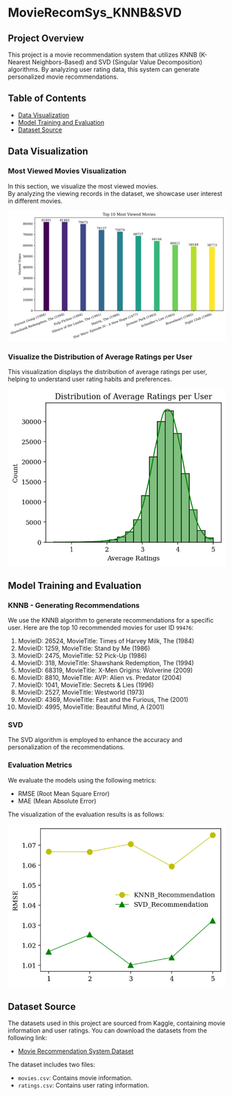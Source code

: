 # MovieRecomSys_KNNB&SVD

## Project Overview
This project is a movie recommendation system that utilizes KNNB (K-Nearest Neighbors-Based) and SVD (Singular Value Decomposition) algorithms.
By analyzing user rating data, this system can generate personalized movie recommendations.

## Table of Contents
- [Data Visualization](#data-visualization)
- [Model Training and Evaluation](#model-training-and-evaluation)
- [Dataset Source](#dataset-source)

## Data Visualization

### Most Viewed Movies Visualization
In this section, we visualize the most viewed movies.<br>
By analyzing the viewing records in the dataset, we showcase user interest in different movies.

![Most Viewed Movies](Most_Viewed.png)
### Visualize the Distribution of Average Ratings per User
This visualization displays the distribution of average ratings per user, helping to understand user rating habits and preferences.

![Average Ratings Distribution](Distribution.png)  <!-- Replace with the actual path to your visualization image -->

## Model Training and Evaluation

### KNNB - Generating Recommendations
We use the KNNB algorithm to generate recommendations for a specific user. Here are the top 10 recommended movies for user ID `99476`:

1. MovieID: 26524, MovieTitle: Times of Harvey Milk, The (1984)
2. MovieID: 1259, MovieTitle: Stand by Me (1986)
3. MovieID: 2475, MovieTitle: 52 Pick-Up (1986)
4. MovieID: 318, MovieTitle: Shawshank Redemption, The (1994)
5. MovieID: 68319, MovieTitle: X-Men Origins: Wolverine (2009)
6. MovieID: 8810, MovieTitle: AVP: Alien vs. Predator (2004)
7. MovieID: 1041, MovieTitle: Secrets & Lies (1996)
8. MovieID: 2527, MovieTitle: Westworld (1973)
9. MovieID: 4369, MovieTitle: Fast and the Furious, The (2001)
10. MovieID: 4995, MovieTitle: Beautiful Mind, A (2001)

### SVD
The SVD algorithm is employed to enhance the accuracy and personalization of the recommendations.

### Evaluation Metrics
We evaluate the models using the following metrics:
- RMSE (Root Mean Square Error)
- MAE (Mean Absolute Error)

The visualization of the evaluation results is as follows:

![Model Evaluation](RMSE.png)  <!-- Replace with the actual path to your evaluation image -->

## Dataset Source
The datasets used in this project are sourced from Kaggle, containing movie information and user ratings. You can download the datasets from the following link:
- [Movie Recommendation System Dataset](https://www.kaggle.com/datasets/parasharmanas/movie-recommendation-system/data)

The dataset includes two files:
- `movies.csv`: Contains movie information.
- `ratings.csv`: Contains user rating information.
